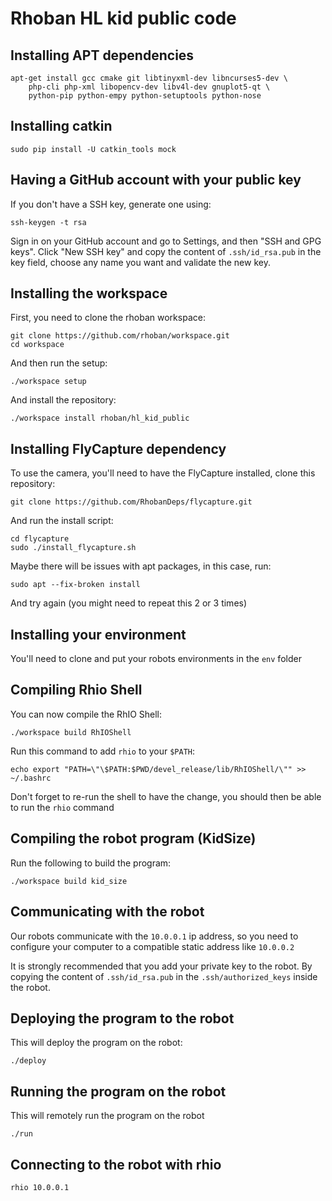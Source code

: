 # Rhoban HL kid public code


## Installing APT dependencies

    apt-get install gcc cmake git libtinyxml-dev libncurses5-dev \
        php-cli php-xml libopencv-dev libv4l-dev gnuplot5-qt \
        python-pip python-empy python-setuptools python-nose

## Installing catkin

    sudo pip install -U catkin_tools mock
    
## Having a GitHub account with your public key

If you don't have a SSH key, generate one using:

    ssh-keygen -t rsa
    
Sign in on your GitHub account and go to Settings, and then "SSH and GPG keys". Click "New SSH key" and copy the content of `.ssh/id_rsa.pub` in the key field, choose any name you want and validate the new key.

## Installing the workspace

First, you need to clone the rhoban workspace:

    git clone https://github.com/rhoban/workspace.git
    cd workspace
    
And then run the setup:

    ./workspace setup
    
And install the repository:

    ./workspace install rhoban/hl_kid_public
    
## Installing FlyCapture dependency

To use the camera, you'll need to have the FlyCapture installed, clone this repository:

    git clone https://github.com/RhobanDeps/flycapture.git
    
And run the install script:

    cd flycapture
    sudo ./install_flycapture.sh
    
Maybe there will be issues with apt packages, in this case, run:

    sudo apt --fix-broken install
    
And try again (you might need to repeat this 2 or 3 times)

## Installing your environment

You'll need to clone and put your robots environments in the `env` folder

## Compiling Rhio Shell

You can now compile the RhIO Shell:

    ./workspace build RhIOShell
    
Run this command to add `rhio` to your `$PATH`:

    echo export "PATH=\"\$PATH:$PWD/devel_release/lib/RhIOShell/\"" >> ~/.bashrc
    
Don't forget to re-run the shell to have the change, you should then be able to run the `rhio` command
    
## Compiling the robot program (KidSize)

Run the following to build the program:

    ./workspace build kid_size
    
## Communicating with the robot

Our robots communicate with the `10.0.0.1` ip address, so you need to configure your computer to a compatible static address like `10.0.0.2`

It is strongly recommended that you add your private key to the robot. By copying the content of `.ssh/id_rsa.pub` in the `.ssh/authorized_keys` inside the robot.
    
## Deploying the program to the robot

This will deploy the program on the robot:
    
    ./deploy
    
## Running the program on the robot

This will remotely run the program on the robot

    ./run
    
## Connecting to the robot with rhio

    rhio 10.0.0.1
    
